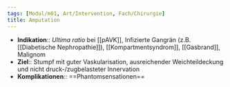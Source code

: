 ```yaml
---
tags: [Modul/m01, Art/Intervention, Fach/Chirurgie]
title: Amputation
---
```

- **Indikation**:: *Ultima ratio* bei [[pAVK]], Infizierte Gangrän (z.B. [[Diabetische Nephropathie]]), [[Kompartmentsyndrom]], [[Gasbrand]], Malignom
- **Ziel**:: Stumpf mit guter Vaskularisation, ausreichender Weichteildeckung und nicht druck-/zugbelasteter Innervation
- **Komplikationen**:: ==Phantomsensationen==